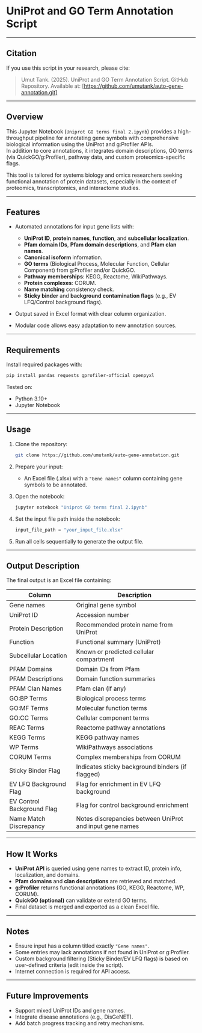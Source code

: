 
# UniProt and GO Term Annotation Script

---

## Citation
If you use this script in your research, please cite:

> Umut Tank. (2025). UniProt and GO Term Annotation Script. GitHub Repository. Available at: [https://github.com/umutank/auto-gene-annotation.git]

---

## Overview
This Jupyter Notebook (`Uniprot GO terms final 2.ipynb`) provides a high-throughput pipeline for annotating gene symbols with comprehensive biological information using the UniProt and g:Profiler APIs.  
In addition to core annotations, it integrates domain descriptions, GO terms (via QuickGO/g:Profiler), pathway data, and custom proteomics-specific flags.

This tool is tailored for systems biology and omics researchers seeking functional annotation of protein datasets, especially in the context of proteomics, transcriptomics, and interactome studies.

---

## Features
- Automated annotations for input gene lists with:
  - **UniProt ID**, **protein names**, **function**, and **subcellular localization**.
  - **Pfam domain IDs**, **Pfam domain descriptions**, and **Pfam clan names**.
  - **Canonical isoform** information.
  - **GO terms** (Biological Process, Molecular Function, Cellular Component) from g:Profiler and/or QuickGO.
  - **Pathway memberships**: KEGG, Reactome, WikiPathways.
  - **Protein complexes**: CORUM.
  - **Name matching** consistency check.
  - **Sticky binder** and **background contamination flags** (e.g., EV LFQ/Control background flags).

- Output saved in Excel format with clear column organization.
- Modular code allows easy adaptation to new annotation sources.

---

## Requirements

Install required packages with:

```bash
pip install pandas requests gprofiler-official openpyxl
```

Tested on:
- Python 3.10+
- Jupyter Notebook

---

## Usage

1. Clone the repository:
    ```bash
    git clone https://github.com/umutank/auto-gene-annotation.git
    ```

2. Prepare your input:
    - An Excel file (.xlsx) with a `"Gene names"` column containing gene symbols to be annotated.

3. Open the notebook:
    ```bash
    jupyter notebook "Uniprot GO terms final 2.ipynb"
    ```

4. Set the input file path inside the notebook:
    ```python
    input_file_path = "your_input_file.xlsx"
    ```

5. Run all cells sequentially to generate the output file.

---

## Output Description

The final output is an Excel file containing:

| Column | Description |
|--------|-------------|
| Gene names | Original gene symbol |
| UniProt ID | Accession number |
| Protein Description | Recommended protein name from UniProt |
| Function | Functional summary (UniProt) |
| Subcellular Location | Known or predicted cellular compartment |
| PFAM Domains | Domain IDs from Pfam |
| PFAM Descriptions | Domain function summaries |
| PFAM Clan Names | Pfam clan (if any) |
| GO:BP Terms | Biological process terms |
| GO:MF Terms | Molecular function terms |
| GO:CC Terms | Cellular component terms |
| REAC Terms | Reactome pathway annotations |
| KEGG Terms | KEGG pathway names |
| WP Terms | WikiPathways associations |
| CORUM Terms | Complex memberships from CORUM |
| Sticky Binder Flag | Indicates sticky background binders (if flagged) |
| EV LFQ Background Flag | Flag for enrichment in EV LFQ background |
| EV Control Background Flag | Flag for control background enrichment |
| Name Match Discrepancy | Notes discrepancies between UniProt and input gene names |

---

## How It Works

- **UniProt API** is queried using gene names to extract ID, protein info, localization, and domains.
- **Pfam domains** and **clan descriptions** are retrieved and matched.
- **g:Profiler** returns functional annotations (GO, KEGG, Reactome, WP, CORUM).
- **QuickGO (optional)** can validate or extend GO terms.
- Final dataset is merged and exported as a clean Excel file.

---

## Notes
- Ensure input has a column titled exactly `"Gene names"`.
- Some entries may lack annotations if not found in UniProt or g:Profiler.
- Custom background filtering (Sticky Binder/EV LFQ flags) is based on user-defined criteria (edit inside the script).
- Internet connection is required for API access.

---

## Future Improvements
- Support mixed UniProt IDs and gene names.
- Integrate disease annotations (e.g., DisGeNET).
- Add batch progress tracking and retry mechanisms.


